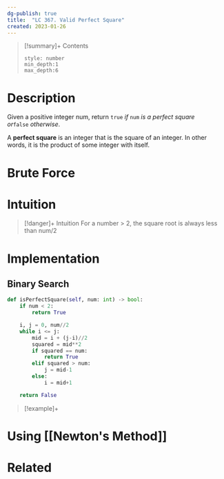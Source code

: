 ```yaml
---
dg-publish: true
title:  "LC 367. Valid Perfect Square"
created: 2023-01-26
---
```


>[!summary]+ Contents
>```toc
>style: number
>min_depth:1
>max_depth:6
>```

# Description
Given a positive integer num, return `true` _if_ `num` _is a perfect square or_`false` _otherwise_.

A **perfect square** is an integer that is the square of an integer. In other words, it is the product of some integer with itself.
# Brute Force
# Intuition

>[!danger]+ Intuition
>For a number > 2, the square root is always less than num/2

# Implementation
## Binary Search
```python
def isPerfectSquare(self, num: int) -> bool:
	if num < 2:
		return True

	i, j = 0, num//2
	while i <= j:
		mid = i + (j-i)//2
		squared = mid**2
		if squared == num:
			return True
		elif squared > num:
			j = mid-1
		else:
			i = mid+1

	return False
```

>[!example]+ 

# Using [[Newton's Method]]

# Related
